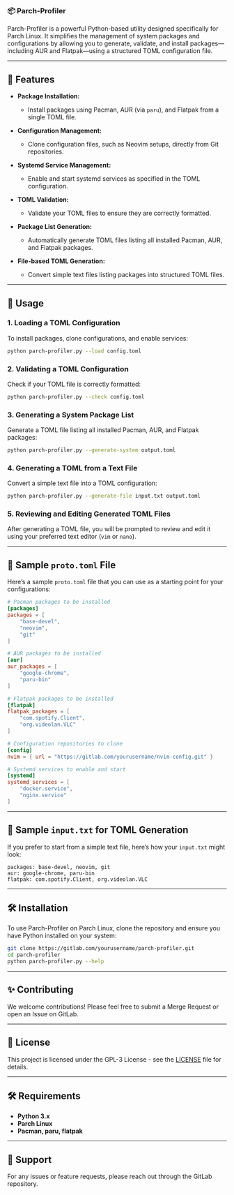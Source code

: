 
### 📦 **Parch-Profiler**

Parch-Profiler is a powerful Python-based utility designed specifically for Parch Linux. It simplifies the management of system packages and configurations by allowing you to generate, validate, and install packages—including AUR and Flatpak—using a structured TOML configuration file.

---

## 🚀 **Features**

- **Package Installation:**
  - Install packages using Pacman, AUR (via `paru`), and Flatpak from a single TOML file.

- **Configuration Management:**
  - Clone configuration files, such as Neovim setups, directly from Git repositories.

- **Systemd Service Management:**
  - Enable and start systemd services as specified in the TOML configuration.

- **TOML Validation:**
  - Validate your TOML files to ensure they are correctly formatted.

- **Package List Generation:**
  - Automatically generate TOML files listing all installed Pacman, AUR, and Flatpak packages.

- **File-based TOML Generation:**
  - Convert simple text files listing packages into structured TOML files.

---

## 📄 **Usage**

### **1. Loading a TOML Configuration**

To install packages, clone configurations, and enable services:

```bash
python parch-profiler.py --load config.toml
```

### **2. Validating a TOML Configuration**

Check if your TOML file is correctly formatted:

```bash
python parch-profiler.py --check config.toml
```

### **3. Generating a System Package List**

Generate a TOML file listing all installed Pacman, AUR, and Flatpak packages:

```bash
python parch-profiler.py --generate-system output.toml
```

### **4. Generating a TOML from a Text File**

Convert a simple text file into a TOML configuration:

```bash
python parch-profiler.py --generate-file input.txt output.toml
```

### **5. Reviewing and Editing Generated TOML Files**

After generating a TOML file, you will be prompted to review and edit it using your preferred text editor (`vim` or `nano`).

---

## 🧰 **Sample `proto.toml` File**

Here’s a sample `proto.toml` file that you can use as a starting point for your configurations:

```toml
# Pacman packages to be installed
[packages]
packages = [
    "base-devel",
    "neovim",
    "git"
]

# AUR packages to be installed
[aur]
aur_packages = [
    "google-chrome",
    "paru-bin"
]

# Flatpak packages to be installed
[flatpak]
flatpak_packages = [
    "com.spotify.Client",
    "org.videolan.VLC"
]

# Configuration repositories to clone
[config]
nvim = { url = "https://gitlab.com/yourusername/nvim-config.git" }

# Systemd services to enable and start
[systemd]
systemd_services = [
    "docker.service",
    "nginx.service"
]
```

---

## 📄 **Sample `input.txt` for TOML Generation**

If you prefer to start from a simple text file, here’s how your `input.txt` might look:

```text
packages: base-devel, neovim, git
aur: google-chrome, paru-bin
flatpak: com.spotify.Client, org.videolan.VLC
```

---

## 🛠️ **Installation**

To use Parch-Profiler on Parch Linux, clone the repository and ensure you have Python installed on your system:

```bash
git clone https://gitlab.com/yourusername/parch-profiler.git
cd parch-profiler
python parch-profiler.py --help
```

---

## ✨ **Contributing**

We welcome contributions! Please feel free to submit a Merge Request or open an Issue on GitLab.

---

## 📜 **License**

This project is licensed under the GPL-3 License - see the [LICENSE](./LICENSE) file for details.

---

## 🛠️ **Requirements**

- **Python 3.x**
- **Parch Linux**
- **Pacman, paru, flatpak**

---

## 📧 **Support**

For any issues or feature requests, please reach out through the GitLab repository.



